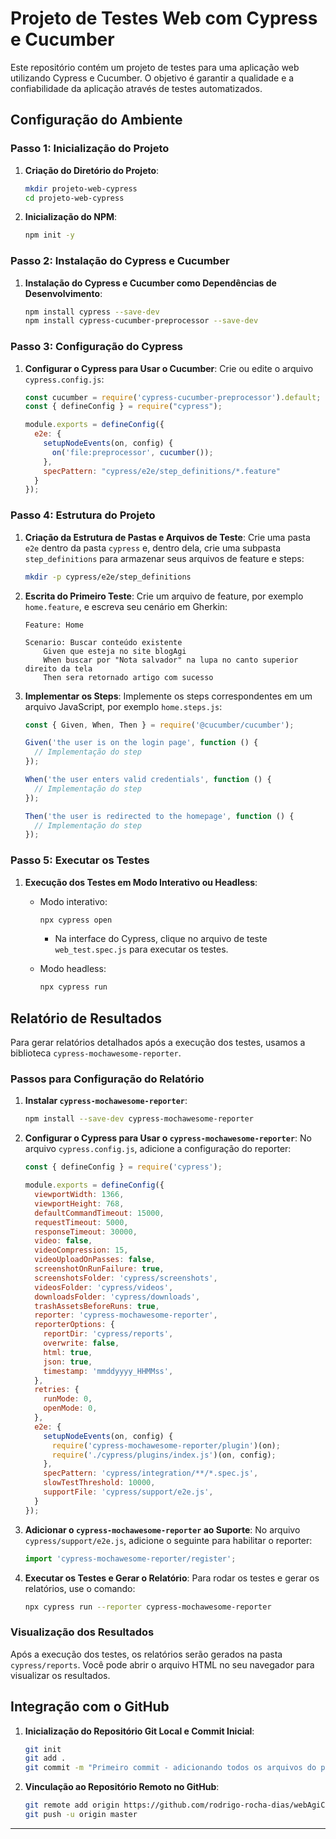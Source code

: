 # Projeto de Testes Web com Cypress e Cucumber

Este repositório contém um projeto de testes para uma aplicação web utilizando Cypress e Cucumber. O objetivo é garantir a qualidade e a confiabilidade da aplicação através de testes automatizados.

## Configuração do Ambiente

### Passo 1: Inicialização do Projeto

1. **Criação do Diretório do Projeto**:
    ```bash
    mkdir projeto-web-cypress
    cd projeto-web-cypress
    ```

2. **Inicialização do NPM**:
    ```bash
    npm init -y
    ```

### Passo 2: Instalação do Cypress e Cucumber

1. **Instalação do Cypress e Cucumber como Dependências de Desenvolvimento**:
    ```bash
    npm install cypress --save-dev
    npm install cypress-cucumber-preprocessor --save-dev
    ```

### Passo 3: Configuração do Cypress

1. **Configurar o Cypress para Usar o Cucumber**:
    Crie ou edite o arquivo `cypress.config.js`:

    ```javascript
    const cucumber = require('cypress-cucumber-preprocessor').default;
    const { defineConfig } = require("cypress");

    module.exports = defineConfig({
      e2e: {
        setupNodeEvents(on, config) {
          on('file:preprocessor', cucumber());
        },
        specPattern: "cypress/e2e/step_definitions/*.feature"
      }
    });
    ```

### Passo 4: Estrutura do Projeto

1. **Criação da Estrutura de Pastas e Arquivos de Teste**:
    Crie uma pasta `e2e` dentro da pasta `cypress` e, dentro dela, crie uma subpasta `step_definitions` para armazenar seus arquivos de feature e steps:

    ```bash
    mkdir -p cypress/e2e/step_definitions
    ```

2. **Escrita do Primeiro Teste**:
    Crie um arquivo de feature, por exemplo `home.feature`, e escreva seu cenário em Gherkin:

    ```gherkin
    Feature: Home

    Scenario: Buscar conteúdo existente
        Given que esteja no site blogAgi
        When buscar por "Nota salvador" na lupa no canto superior direito da tela
        Then sera retornado artigo com sucesso
    ```

3. **Implementar os Steps**:
    Implemente os steps correspondentes em um arquivo JavaScript, por exemplo `home.steps.js`:

    ```javascript
    const { Given, When, Then } = require('@cucumber/cucumber');

    Given('the user is on the login page', function () {
      // Implementação do step
    });

    When('the user enters valid credentials', function () {
      // Implementação do step
    });

    Then('the user is redirected to the homepage', function () {
      // Implementação do step
    });
    ```

### Passo 5: Executar os Testes

1. **Execução dos Testes em Modo Interativo ou Headless**:
    - Modo interativo:
        ```bash
        npx cypress open
        ```
        - Na interface do Cypress, clique no arquivo de teste `web_test.spec.js` para executar os testes.

    - Modo headless:
        ```bash
        npx cypress run
        ```

## Relatório de Resultados

Para gerar relatórios detalhados após a execução dos testes, usamos a biblioteca `cypress-mochawesome-reporter`.

### Passos para Configuração do Relatório

1. **Instalar `cypress-mochawesome-reporter`**:
    ```bash
    npm install --save-dev cypress-mochawesome-reporter
    ```

2. **Configurar o Cypress para Usar o `cypress-mochawesome-reporter`**:
    No arquivo `cypress.config.js`, adicione a configuração do reporter:

    ```javascript
    const { defineConfig } = require('cypress');

    module.exports = defineConfig({
      viewportWidth: 1366,
      viewportHeight: 768,
      defaultCommandTimeout: 15000,
      requestTimeout: 5000,
      responseTimeout: 30000,
      video: false,
      videoCompression: 15,
      videoUploadOnPasses: false,
      screenshotOnRunFailure: true,
      screenshotsFolder: 'cypress/screenshots',
      videosFolder: 'cypress/videos',
      downloadsFolder: 'cypress/downloads',
      trashAssetsBeforeRuns: true,
      reporter: 'cypress-mochawesome-reporter',
      reporterOptions: {
        reportDir: 'cypress/reports',
        overwrite: false,
        html: true,
        json: true,
        timestamp: 'mmddyyyy_HHMMss',
      },
      retries: {
        runMode: 0,
        openMode: 0,
      },
      e2e: {
        setupNodeEvents(on, config) {
          require('cypress-mochawesome-reporter/plugin')(on);
          require('./cypress/plugins/index.js')(on, config);
        },
        specPattern: 'cypress/integration/**/*.spec.js',
        slowTestThreshold: 10000,
        supportFile: 'cypress/support/e2e.js',
      }
    });
    ```

3. **Adicionar o `cypress-mochawesome-reporter` ao Suporte**:
    No arquivo `cypress/support/e2e.js`, adicione o seguinte para habilitar o reporter:

    ```javascript
    import 'cypress-mochawesome-reporter/register';
    ```

4. **Executar os Testes e Gerar o Relatório**:
    Para rodar os testes e gerar os relatórios, use o comando:
    ```bash
    npx cypress run --reporter cypress-mochawesome-reporter
    ```

### Visualização dos Resultados
Após a execução dos testes, os relatórios serão gerados na pasta `cypress/reports`. Você pode abrir o arquivo HTML no seu navegador para visualizar os resultados.

## Integração com o GitHub

1. **Inicialização do Repositório Git Local e Commit Inicial**:
    ```bash
    git init
    git add .
    git commit -m "Primeiro commit - adicionando todos os arquivos do projeto"
    ```

2. **Vinculação ao Repositório Remoto no GitHub**:
    ```bash
    git remote add origin https://github.com/rodrigo-rocha-dias/webAgiCypress.git
    git push -u origin master
    ```

---

